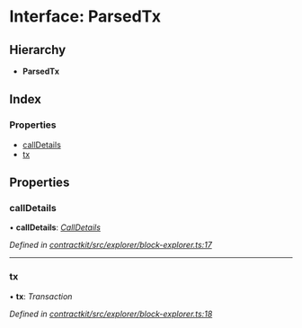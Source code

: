 # Interface: ParsedTx

## Hierarchy

* **ParsedTx**

## Index

### Properties

* [callDetails](_contractkit_src_explorer_block_explorer_.parsedtx.md#calldetails)
* [tx](_contractkit_src_explorer_block_explorer_.parsedtx.md#tx)

## Properties

###  callDetails

• **callDetails**: *[CallDetails](_contractkit_src_explorer_block_explorer_.calldetails.md)*

*Defined in [contractkit/src/explorer/block-explorer.ts:17](https://github.com/celo-org/celo-monorepo/blob/master/packages/contractkit/src/explorer/block-explorer.ts#L17)*

___

###  tx

• **tx**: *Transaction*

*Defined in [contractkit/src/explorer/block-explorer.ts:18](https://github.com/celo-org/celo-monorepo/blob/master/packages/contractkit/src/explorer/block-explorer.ts#L18)*
